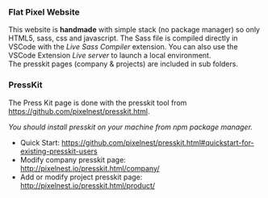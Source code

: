 ### Flat Pixel Website
This website is **handmade** with simple stack (no package manager) so only HTML5, sass, css and javascript. The Sass file is compiled directly in VSCode with the *Live Sass Compiler* extension. You can also use the VSCode Extension *Live server* to launch a local environment. <br>
The presskit pages (company & projects) are included in sub folders.

### PressKit
The Press Kit page is done with the presskit tool from https://github.com/pixelnest/presskit.html. 

*You should install presskit on your machine from npm package manager.*
- Quick Start: https://github.com/pixelnest/presskit.html#quickstart-for-existing-presskit-users <br>
- Modify company presskit page: http://pixelnest.io/presskit.html/company/ <br>
- Add or modify project presskit page: http://pixelnest.io/presskit.html/product/

